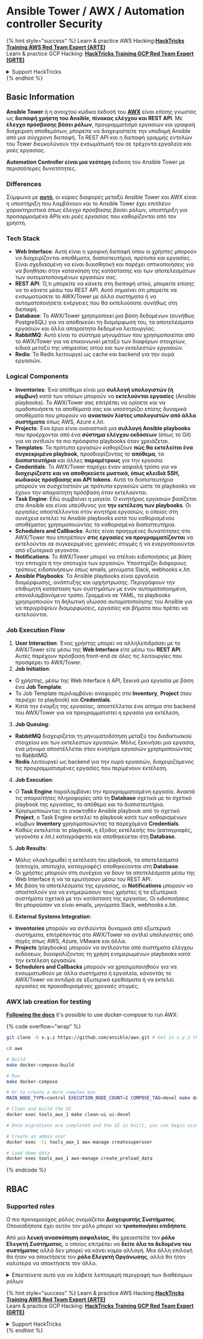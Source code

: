 # Ansible Tower / AWX / Automation controller Security

{% hint style="success" %}
Learn & practice AWS Hacking:<img src="../.gitbook/assets/image (1) (1).png" alt="" data-size="line">[**HackTricks Training AWS Red Team Expert (ARTE)**](https://training.hacktricks.xyz/courses/arte)<img src="../.gitbook/assets/image (1) (1).png" alt="" data-size="line">\
Learn & practice GCP Hacking: <img src="../.gitbook/assets/image (2).png" alt="" data-size="line">[**HackTricks Training GCP Red Team Expert (GRTE)**<img src="../.gitbook/assets/image (2).png" alt="" data-size="line">](https://training.hacktricks.xyz/courses/grte)

<details>

<summary>Support HackTricks</summary>

* Check the [**subscription plans**](https://github.com/sponsors/carlospolop)!
* **Join the** 💬 [**Discord group**](https://discord.gg/hRep4RUj7f) or the [**telegram group**](https://t.me/peass) or **follow** us on **Twitter** 🐦 [**@hacktricks\_live**](https://twitter.com/hacktricks\_live)**.**
* **Share hacking tricks by submitting PRs to the** [**HackTricks**](https://github.com/carlospolop/hacktricks) and [**HackTricks Cloud**](https://github.com/carlospolop/hacktricks-cloud) github repos.

</details>
{% endhint %}

## Basic Information

**Ansible Tower** ή η ανοιχτού κώδικα έκδοσή του [**AWX**](https://github.com/ansible/awx) είναι επίσης γνωστός ως **διεπαφή χρήστη του Ansible, πίνακας ελέγχου και REST API**. Με **έλεγχο πρόσβασης βάσει ρόλων**, προγραμματισμό εργασιών και γραφική διαχείριση αποθεμάτων, μπορείτε να διαχειριστείτε την υποδομή Ansible από μια σύγχρονη διεπαφή. Το REST API και η διεπαφή γραμμής εντολών του Tower διευκολύνουν την ενσωμάτωσή του σε τρέχοντα εργαλεία και ροές εργασίας.

**Automation Controller είναι μια νεότερη** έκδοση του Ansible Tower με περισσότερες δυνατότητες.

### Differences

Σύμφωνα με [**αυτό**](https://blog.devops.dev/ansible-tower-vs-awx-under-the-hood-65cfec78db00), οι κύριες διαφορές μεταξύ Ansible Tower και AWX είναι η υποστήριξη που λαμβάνουν και το Ansible Tower έχει επιπλέον χαρακτηριστικά όπως έλεγχο πρόσβασης βάσει ρόλων, υποστήριξη για προσαρμοσμένα APIs και ροές εργασίας που καθορίζονται από τον χρήστη.

### Tech Stack

* **Web Interface**: Αυτή είναι η γραφική διεπαφή όπου οι χρήστες μπορούν να διαχειρίζονται αποθέματα, διαπιστευτήρια, πρότυπα και εργασίες. Είναι σχεδιασμένη να είναι διαισθητική και παρέχει οπτικοποιήσεις για να βοηθήσει στην κατανόηση της κατάστασης και των αποτελεσμάτων των αυτοματοποιημένων εργασιών σας.
* **REST API**: Ό,τι μπορείτε να κάνετε στη διεπαφή ιστού, μπορείτε επίσης να το κάνετε μέσω του REST API. Αυτό σημαίνει ότι μπορείτε να ενσωματώσετε το AWX/Tower με άλλα συστήματα ή να αυτοματοποιήσετε ενέργειες που θα εκτελούσατε συνήθως στη διεπαφή.
* **Database**: Το AWX/Tower χρησιμοποιεί μια βάση δεδομένων (συνήθως PostgreSQL) για να αποθηκεύει τη διαμόρφωσή του, τα αποτελέσματα εργασιών και άλλα απαραίτητα δεδομένα λειτουργίας.
* **RabbitMQ**: Αυτό είναι το σύστημα μηνυμάτων που χρησιμοποιείται από το AWX/Tower για να επικοινωνεί μεταξύ των διαφόρων στοιχείων, ειδικά μεταξύ της υπηρεσίας ιστού και των εκτελεστών εργασιών.
* **Redis**: Το Redis λειτουργεί ως cache και backend για την ουρά εργασιών.

### Logical Components

* **Inventories**: Ένα απόθεμα είναι μια **συλλογή υπολογιστών (ή κόμβων)** κατά των οποίων μπορούν να **εκτελούνται εργασίες** (Ansible playbooks). Το AWX/Tower σας επιτρέπει να ορίσετε και να ομαδοποιήσετε τα αποθέματά σας και υποστηρίζει επίσης δυναμικά αποθέματα που μπορούν να **ανακτούν λίστες υπολογιστών από άλλα συστήματα** όπως AWS, Azure κ.λπ.
* **Projects**: Ένα έργο είναι ουσιαστικά μια **συλλογή Ansible playbooks** που προέρχονται από ένα **σύστημα ελέγχου εκδόσεων** (όπως το Git) για να αντλούν τα πιο πρόσφατα playbooks όταν χρειάζεται.
* **Templates**: Τα πρότυπα εργασιών καθορίζουν **πώς θα εκτελείται ένα συγκεκριμένο playbook**, προσδιορίζοντας το **απόθεμα**, τα **διαπιστευτήρια** και άλλες **παραμέτρους** για την εργασία.
* **Credentials**: Το AWX/Tower παρέχει έναν ασφαλή τρόπο για να **διαχειρίζεστε και να αποθηκεύετε μυστικά, όπως κλειδιά SSH, κωδικούς πρόσβασης και API tokens**. Αυτά τα διαπιστευτήρια μπορούν να συσχετιστούν με πρότυπα εργασιών ώστε τα playbooks να έχουν την απαραίτητη πρόσβαση όταν εκτελούνται.
* **Task Engine**: Εδώ συμβαίνει η μαγεία. Ο κινητήρας εργασιών βασίζεται στο Ansible και είναι υπεύθυνος για **την εκτέλεση των playbooks**. Οι εργασίες αποστέλλονται στον κινητήρα εργασιών, ο οποίος στη συνέχεια εκτελεί τα Ansible playbooks κατά του καθορισμένου αποθέματος χρησιμοποιώντας τα καθορισμένα διαπιστευτήρια.
* **Schedulers and Callbacks**: Αυτές είναι προηγμένες δυνατότητες στο AWX/Tower που επιτρέπουν **στις εργασίες να προγραμματίζονται** να εκτελούνται σε συγκεκριμένες χρονικές στιγμές ή να ενεργοποιούνται από εξωτερικά γεγονότα.
* **Notifications**: Το AWX/Tower μπορεί να στέλνει ειδοποιήσεις με βάση την επιτυχία ή την αποτυχία των εργασιών. Υποστηρίζει διάφορους τρόπους ειδοποιήσεων όπως emails, μηνύματα Slack, webhooks κ.λπ.
* **Ansible Playbooks**: Τα Ansible playbooks είναι εργαλεία διαμόρφωσης, ανάπτυξης και ορχήστρωσης. Περιγράφουν την επιθυμητή κατάσταση των συστημάτων με έναν αυτοματοποιημένο, επαναλαμβανόμενο τρόπο. Γραμμένα σε YAML, τα playbooks χρησιμοποιούν τη δηλωτική γλώσσα αυτοματοποίησης του Ansible για να περιγράψουν διαμορφώσεις, εργασίες και βήματα που πρέπει να εκτελούνται.

### Job Execution Flow

1. **User Interaction**: Ένας χρήστης μπορεί να αλληλεπιδράσει με το AWX/Tower είτε μέσω της **Web Interface** είτε μέσω του **REST API**. Αυτές παρέχουν πρόσβαση front-end σε όλες τις λειτουργίες που προσφέρει το AWX/Tower.
2. **Job Initiation**:
* Ο χρήστης, μέσω της Web Interface ή API, ξεκινά μια εργασία με βάση ένα **Job Template**.
* Το Job Template περιλαμβάνει αναφορές στο **Inventory**, **Project** (που περιέχει το playbook) και **Credentials**.
* Κατά την έναρξη της εργασίας, αποστέλλεται ένα αίτημα στο backend του AWX/Tower για να προγραμματιστεί η εργασία για εκτέλεση.
3. **Job Queuing**:
* **RabbitMQ** διαχειρίζεται τη μηνυματοδότηση μεταξύ του διαδικτυακού στοιχείου και των εκτελεστών εργασιών. Μόλις ξεκινήσει μια εργασία, ένα μήνυμα αποστέλλεται στον κινητήρα εργασιών χρησιμοποιώντας το RabbitMQ.
* **Redis** λειτουργεί ως backend για την ουρά εργασιών, διαχειριζόμενος τις προγραμματισμένες εργασίες που περιμένουν εκτέλεση.
4. **Job Execution**:
* Ο **Task Engine** παραλαμβάνει την προγραμματισμένη εργασία. Ανακτά τις απαραίτητες πληροφορίες από τη **Database** σχετικά με το σχετικό playbook της εργασίας, το απόθεμα και τα διαπιστευτήρια.
* Χρησιμοποιώντας το ανακτηθέν Ansible playbook από το σχετικό **Project**, ο Task Engine εκτελεί το playbook κατά των καθορισμένων κόμβων **Inventory** χρησιμοποιώντας τα παρεχόμενα **Credentials**.
* Καθώς εκτελείται το playbook, η έξοδος εκτέλεσής του (καταγραφές, γεγονότα κ.λπ.) καταγράφεται και αποθηκεύεται στη **Database**.
5. **Job Results**:
* Μόλις ολοκληρωθεί η εκτέλεση του playbook, τα αποτελέσματα (επιτυχία, αποτυχία, καταγραφές) αποθηκεύονται στη **Database**.
* Οι χρήστες μπορούν στη συνέχεια να δουν τα αποτελέσματα μέσω της Web Interface ή να τα ερωτήσουν μέσω του REST API.
* Με βάση τα αποτελέσματα της εργασίας, οι **Notifications** μπορούν να αποσταλούν για να ενημερώσουν τους χρήστες ή τα εξωτερικά συστήματα σχετικά με την κατάσταση της εργασίας. Οι ειδοποιήσεις θα μπορούσαν να είναι emails, μηνύματα Slack, webhooks κ.λπ.
6. **External Systems Integration**:
* **Inventories** μπορούν να αντλούνται δυναμικά από εξωτερικά συστήματα, επιτρέποντας στο AWX/Tower να αντλεί υπολογιστές από πηγές όπως AWS, Azure, VMware και άλλα.
* **Projects** (playbooks) μπορούν να αντλούνται από συστήματα ελέγχου εκδόσεων, διασφαλίζοντας τη χρήση ενημερωμένων playbooks κατά την εκτέλεση εργασιών.
* **Schedulers and Callbacks** μπορούν να χρησιμοποιηθούν για να ενσωματωθούν με άλλα συστήματα ή εργαλεία, κάνοντάς το AWX/Tower να αντιδρά σε εξωτερικά ερεθίσματα ή να εκτελεί εργασίες σε προκαθορισμένες χρονικές στιγμές.

### AWX lab creation for testing

[**Following the docs**](https://github.com/ansible/awx/blob/devel/tools/docker-compose/README.md) it's possible to use docker-compose to run AWX:

{% code overflow="wrap" %}
```bash
git clone -b x.y.z https://github.com/ansible/awx.git # Get in x.y.z the latest release version

cd awx

# Build
make docker-compose-build

# Run
make docker-compose

# Or to create a more complex env
MAIN_NODE_TYPE=control EXECUTION_NODE_COUNT=2 COMPOSE_TAG=devel make docker-compose

# Clean and build the UI
docker exec tools_awx_1 make clean-ui ui-devel

# Once migrations are completed and the UI is built, you can begin using AWX. The UI can be reached in your browser at https://localhost:8043/#/home, and the API can be found at https://localhost:8043/api/v2.

# Create an admin user
docker exec -ti tools_awx_1 awx-manage createsuperuser

# Load demo data
docker exec tools_awx_1 awx-manage create_preload_data
```
{% endcode %}

## RBAC

### Supported roles

Ο πιο προνομιούχος ρόλος ονομάζεται **Διαχειριστής Συστήματος**. Οποιοσδήποτε έχει αυτόν τον ρόλο μπορεί να **τροποποιήσει οτιδήποτε**.

Από μια **λευκή ανασκόπηση ασφαλείας**, θα χρειαστείτε τον **ρόλο Ελεγκτή Συστήματος**, ο οποίος επιτρέπει να **δείτε όλα τα δεδομένα του συστήματος** αλλά δεν μπορεί να κάνει καμία αλλαγή. Μια άλλη επιλογή θα ήταν να αποκτήσετε τον **ρόλο Ελεγκτή Οργάνωσης**, αλλά θα ήταν καλύτερα να αποκτήσετε τον άλλο.

<details>

<summary>Επεκτείνετε αυτό για να λάβετε λεπτομερή περιγραφή των διαθέσιμων ρόλων</summary>

1. **Διαχειριστής Συστήματος**:
* Αυτός είναι ο ρόλος του υπερχρήστη με άδειες πρόσβασης και τροποποίησης οποιουδήποτε πόρου στο σύστημα.
* Μπορούν να διαχειρίζονται όλες τις οργανώσεις, τις ομάδες, τα έργα, τα αποθέματα, τα πρότυπα εργασιών κ.λπ.
2. **Ελεγκτής Συστήματος**:
* Οι χρήστες με αυτόν τον ρόλο μπορούν να δουν όλα τα δεδομένα του συστήματος αλλά δεν μπορούν να κάνουν καμία αλλαγή.
* Αυτός ο ρόλος έχει σχεδιαστεί για συμμόρφωση και εποπτεία.
3. **Ρόλοι Οργάνωσης**:
* **Διαχειριστής**: Πλήρης έλεγχος στους πόρους της οργάνωσης.
* **Ελεγκτής**: Πρόσβαση μόνο για προβολή στους πόρους της οργάνωσης.
* **Μέλος**: Βασική συμμετοχή σε μια οργάνωση χωρίς συγκεκριμένες άδειες.
* **Εκτέλεση**: Μπορεί να εκτελεί πρότυπα εργασιών εντός της οργάνωσης.
* **Ανάγνωση**: Μπορεί να δει τους πόρους της οργάνωσης.
4. **Ρόλοι Έργου**:
* **Διαχειριστής**: Μπορεί να διαχειρίζεται και να τροποποιεί το έργο.
* **Χρήση**: Μπορεί να χρησιμοποιεί το έργο σε ένα πρότυπο εργασίας.
* **Ενημέρωση**: Μπορεί να ενημερώνει το έργο χρησιμοποιώντας SCM (έλεγχο πηγής).
5. **Ρόλοι Αποθέματος**:
* **Διαχειριστής**: Μπορεί να διαχειρίζεται και να τροποποιεί το απόθεμα.
* **Ad Hoc**: Μπορεί να εκτελεί ad hoc εντολές στο απόθεμα.
* **Ενημέρωση**: Μπορεί να ενημερώνει την πηγή του αποθέματος.
* **Χρήση**: Μπορεί να χρησιμοποιεί το απόθεμα σε ένα πρότυπο εργασίας.
* **Ανάγνωση**: Πρόσβαση μόνο για προβολή.
6. **Ρόλοι Προτύπου Εργασίας**:
* **Διαχειριστής**: Μπορεί να διαχειρίζεται και να τροποποιεί το πρότυπο εργασίας.
* **Εκτέλεση**: Μπορεί να εκτελεί την εργασία.
* **Ανάγνωση**: Πρόσβαση μόνο για προβολή.
7. **Ρόλοι Διαπιστευτηρίων**:
* **Διαχειριστής**: Μπορεί να διαχειρίζεται και να τροποποιεί τα διαπιστευτήρια.
* **Χρήση**: Μπορεί να χρησιμοποιεί τα διαπιστευτήρια σε πρότυπα εργασιών ή άλλους σχετικούς πόρους.
* **Ανάγνωση**: Πρόσβαση μόνο για προβολή.
8. **Ρόλοι Ομάδας**:
* **Μέλος**: Μέλος της ομάδας αλλά χωρίς συγκεκριμένες άδειες.
* **Διαχειριστής**: Μπορεί να διαχειρίζεται τα μέλη της ομάδας και τους σχετικούς πόρους.
9. **Ρόλοι Ροής Εργασίας**:
* **Διαχειριστής**: Μπορεί να διαχειρίζεται και να τροποποιεί τη ροή εργασίας.
* **Εκτέλεση**: Μπορεί να εκτελεί τη ροή εργασίας.
* **Ανάγνωση**: Πρόσβαση μόνο για προβολή.

</details>

{% hint style="success" %}
Learn & practice AWS Hacking:<img src="../.gitbook/assets/image (1) (1).png" alt="" data-size="line">[**HackTricks Training AWS Red Team Expert (ARTE)**](https://training.hacktricks.xyz/courses/arte)<img src="../.gitbook/assets/image (1) (1).png" alt="" data-size="line">\
Learn & practice GCP Hacking: <img src="../.gitbook/assets/image (2).png" alt="" data-size="line">[**HackTricks Training GCP Red Team Expert (GRTE)**<img src="../.gitbook/assets/image (2).png" alt="" data-size="line">](https://training.hacktricks.xyz/courses/grte)

<details>

<summary>Support HackTricks</summary>

* Check the [**subscription plans**](https://github.com/sponsors/carlospolop)!
* **Join the** 💬 [**Discord group**](https://discord.gg/hRep4RUj7f) or the [**telegram group**](https://t.me/peass) or **follow** us on **Twitter** 🐦 [**@hacktricks\_live**](https://twitter.com/hacktricks\_live)**.**
* **Share hacking tricks by submitting PRs to the** [**HackTricks**](https://github.com/carlospolop/hacktricks) and [**HackTricks Cloud**](https://github.com/carlospolop/hacktricks-cloud) github repos.

</details>
{% endhint %}
